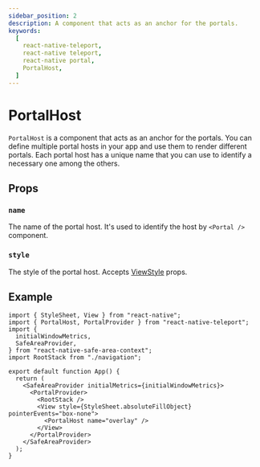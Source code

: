 ```yaml
---
sidebar_position: 2
description: A component that acts as an anchor for the portals.
keywords:
  [
    react-native-teleport,
    react-native teleport,
    react-native portal,
    PortalHost,
  ]
---
```


# PortalHost

`PortalHost` is a component that acts as an anchor for the portals. You can define multiple portal hosts in your app and use them to render different portals. Each portal host has a unique name that you can use to identify a necessary one among the others.

## Props

### `name`

The name of the portal host. It's used to identify the host by `<Portal />` component.

### `style`

The style of the portal host. Accepts [ViewStyle](https://reactnative.dev/docs/view#style) props.

## Example

```tsx
import { StyleSheet, View } from "react-native";
import { PortalHost, PortalProvider } from "react-native-teleport";
import {
  initialWindowMetrics,
  SafeAreaProvider,
} from "react-native-safe-area-context";
import RootStack from "./navigation";

export default function App() {
  return (
    <SafeAreaProvider initialMetrics={initialWindowMetrics}>
      <PortalProvider>
        <RootStack />
        <View style={StyleSheet.absoluteFillObject} pointerEvents="box-none">
          <PortalHost name="overlay" />
        </View>
      </PortalProvider>
    </SafeAreaProvider>
  );
}
```
